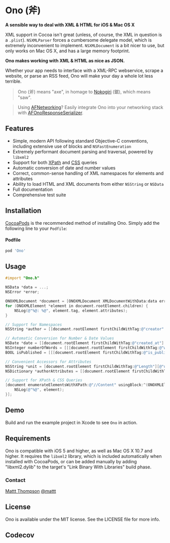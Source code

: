# Ono (斧)
**A sensible way to deal with XML & HTML for iOS & Mac OS X**

XML support in Cocoa isn't great (unless, of course, the XML in question is a `.plist`). `NSXMLParser` forces a cumbersome delegate model, which is extremely inconvenient to implement. `NSXMLDocument` is a bit nicer to use, but only works on Mac OS X, and has a large memory footprint.

**Ono makes working with XML & HTML as nice as JSON.**

Whether your app needs to interface with a XML-RPC webservice, scrape a website, or parse an RSS feed, Ono will make your day a whole lot less terrible.

> Ono (斧) means "axe", in homage to [Nokogiri](http://nokogiri.org) (鋸), which means "saw".

> Using [AFNetworking](https://github.com/AFNetworking/AFNetworking)? Easily integrate Ono into your networking stack with [AFOnoResponseSerializer](https://github.com/AFNetworking/AFOnoResponseSerializer).

## Features

- Simple, modern API following standard Objective-C conventions, including extensive use of blocks and `NSFastEnumeration`
- Extremely performant document parsing and traversal, powered by `libxml2`
- Support for both [XPath](http://en.wikipedia.org/wiki/XPath) and [CSS](http://en.wikipedia.org/wiki/Cascading_Style_Sheets) queries
- Automatic conversion of date and number values
- Correct, common-sense handling of XML namespaces for elements and attributes
- Ability to load HTML and XML documents from either `NSString` or `NSData`
- Full documentation
- Comprehensive test suite

## Installation

[CocoaPods](http://cocoapods.org) is the recommended method of installing Ono. Simply add the following line to your `Podfile`:

#### Podfile

```ruby
pod 'Ono'
```

## Usage

```objective-c
#import "Ono.h"

NSData *data = ...;
NSError *error;

ONOXMLDocument *document = [ONOXMLDocument XMLDocumentWithData:data error:&error];
for (ONOXMLElement *element in document.rootElement.children) {
    NSLog(@"%@: %@", element.tag, element.attributes);
}

// Support for Namespaces
NSString *author = [[document.rootElement firstChildWithTag:@"creator" inNamespace:@"dc"] stringValue];

// Automatic Conversion for Number & Date Values
NSDate *date = [[document.rootElement firstChildWithTag:@"created_at"] dateValue]; // ISO 8601 Timestamp
NSInteger numberOfWords = [[[document.rootElement firstChildWithTag:@"word_count"] numberValue] integerValue];
BOOL isPublished = [[[document.rootElement firstChildWithTag:@"is_published"] numberValue] boolValue];

// Convenient Accessors for Attributes
NSString *unit = [document.rootElement firstChildWithTag:@"Length"][@"unit"];
NSDictionary *authorAttributes = [[document.rootElement firstChildWithTag:@"author"] attributes];

// Support for XPath & CSS Queries
[document enumerateElementsWithXPath:@"//Content" usingBlock:^(ONOXMLElement *element, NSUInteger idx, BOOL *stop) {
    NSLog(@"%@", element);
}];
```

## Demo

Build and run the example project in Xcode to see `Ono` in action.

## Requirements

Ono is compatible with iOS 5 and higher, as well as Mac OS X 10.7 and higher. It requires the `libxml2` library, which is included automatically when installed with CocoaPods, or can be added manually by adding "libxml2.dylib" to the target's "Link Binary With Libraries" build phase.

### Contact

[Mattt Thompson](http://github.com/mattt)
[@mattt](https://twitter.com/mattt)

## License

Ono is available under the MIT license. See the LICENSE file for more info.

## Codecov
